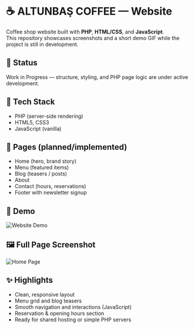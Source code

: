 # ☕ ALTUNBAŞ COFFEE — Website

Coffee shop website built with **PHP**, **HTML/CSS**, and **JavaScript**.  
This repository showcases screenshots and a short demo GIF while the project is still in development.

## 🚧 Status
Work in Progress — structure, styling, and PHP page logic are under active development.

## 🔧 Tech Stack
- PHP (server-side rendering)
- HTML5, CSS3
- JavaScript (vanilla)

## 📄 Pages (planned/implemented)
- Home (hero, brand story)
- Menu (featured items)
- Blog (teasers / posts)
- About
- Contact (hours, reservations)
- Footer with newsletter signup

## 🎥 Demo
![Website Demo](Screenshots/Demo.gif)

## 🖼 Full Page Screenshot
![Home Page](Screenshots/HomePage.png)

## ✨ Highlights
- Clean, responsive layout
- Menu grid and blog teasers
- Smooth navigation and interactions (JavaScript)
- Reservation & opening hours section
- Ready for shared hosting or simple PHP servers


